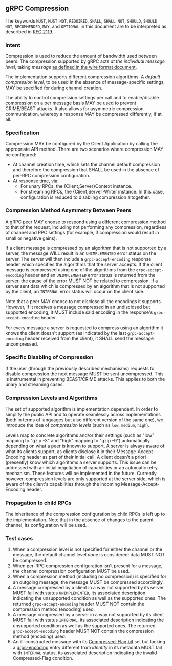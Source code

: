## gRPC Compression

The keywords `MUST`, `MUST NOT`, `REQUIRED`, `SHALL`, `SHALL NOT`, `SHOULD`,
`SHOULD NOT`, `RECOMMENDED`,  `MAY`, and `OPTIONAL` in this document are to be
interpreted as described in [RFC 2119](http://www.ietf.org/rfc/rfc2119.txt).

### Intent

Compression is used to reduce the amount of bandwidth used between peers. The
compression supported by gRPC acts _at the individual message level_, taking
_message_ [as defined in the wire format
document](PROTOCOL-HTTP2.md).

The implementation supports different compression algorithms. A _default
compression level_, to be used in the absence of message-specific settings, MAY
be specified for during channel creation.

The ability to control compression settings per call and to enable/disable
compression on a per message basis MAY be used to prevent CRIME/BEAST attacks.
It also allows for asymmetric compression communication, whereby a response MAY
be compressed differently, if at all.

### Specification

Compression MAY be configured by the Client Application by calling the
appropriate API method. There are two scenarios where compression MAY be
configured:

+  At channel creation time, which sets the channel default compression and
   therefore the compression that SHALL be used in the absence of per-RPC
   compression configuration.
+  At response time, via:
   +  For unary RPCs, the {Client,Server}Context instance.
   +  For streaming RPCs, the {Client,Server}Writer instance. In this case,
      configuration is reduced to disabling compression altogether.

### Compression Method Asymmetry Between Peers

A gRPC peer MAY choose to respond using a different compression method to that
of the request, including not performing any compression, regardless of channel
and RPC settings (for example, if compression would result in small or negative
gains).

If a client message is compressed by an algorithm that is not supported
by a server, the message WILL result in an `UNIMPLEMENTED` error status on the
server. The server will then include a `grpc-accept-encoding` response
header which specifies the algorithms that the server accepts. If the client
message is compressed using one of the algorithms from the `grpc-accept-encoding` header
and an `UNIMPLEMENTED` error status is returned from the server, the cause of the error
MUST NOT be related to compression. If a server sent data which is compressed by an algorithm
that is not supported by the client, an `INTERNAL` error status will occur on the client side.

Note that a peer MAY choose to not disclose all the encodings it supports.
However, if it receives a message compressed in an undisclosed but supported
encoding, it MUST include said encoding in the response's `grpc-accept-encoding`
header.

For every message a server is requested to compress using an algorithm it knows
the client doesn't support (as indicated by the last `grpc-accept-encoding`
header received from the client), it SHALL send the message uncompressed.

### Specific Disabling of Compression

If the user (through the previously described mechanisms) requests to disable
compression the next message MUST be sent uncompressed. This is instrumental in
preventing BEAST/CRIME attacks. This applies to both the unary and streaming
cases.

### Compression Levels and Algorithms

The set of supported algorithm is implementation dependent. In order to simplify
the public API and to operate seamlessly across implementations (both in terms
of languages but also different version of the same one), we introduce the idea
of _compression levels_ (such as `low`, `medium`, `high`).

Levels map to concrete algorithms and/or their settings (such as "low" mapping
to "gzip -3" and "high" mapping to "gzip -9") automatically depending on what a
peer is known to support. A server is always aware of what its clients support,
as clients disclose it in their Message-Accept-Encoding header as part of their
initial call. A client doesn't a priori (presently) know which algorithms a
server supports. This issue can be addressed with an initial negotiation of
capabilities or an automatic retry mechanism. These features will be implemented
in the future. Currently however, compression levels are only supported at the
server side, which is aware of the client's capabilities through the incoming
Message-Accept-Encoding header.

### Propagation to child RPCs

The inheritance of the compression configuration by child RPCs is left up to the
implementation. Note that in the absence of changes to the parent channel, its
configuration will be used.

### Test cases

1. When a compression level is not specified for either the channel or the
message, the default channel level _none_ is considered: data MUST NOT be
compressed.
1. When per-RPC compression configuration isn't present for a message, the
channel compression configuration MUST be used.
1. When a compression method (including no compression) is specified for an
outgoing message, the message MUST be compressed accordingly.
1. A message compressed by a client in a way not supported by its server MUST
fail with status `UNIMPLEMENTED`, its associated description indicating the
unsupported condition as well as the supported ones. The returned
`grpc-accept-encoding` header MUST NOT contain the compression method
(encoding) used.
1. A message compressed by a server in a way not supported by its client MUST
fail with status `INTERNAL`, its associated description indicating the
unsupported condition as well as the supported ones. The returned
`grpc-accept-encoding` header MUST NOT contain the compression method
(encoding) used.
1. An ill-constructed message with its [Compressed-Flag
bit](PROTOCOL-HTTP2.md#compressed-flag)
set but lacking a
[grpc-encoding](PROTOCOL-HTTP2.md#message-encoding)
entry different from _identity_ in its metadata MUST fail with `INTERNAL`
status, its associated description indicating the invalid Compressed-Flag
condition.
